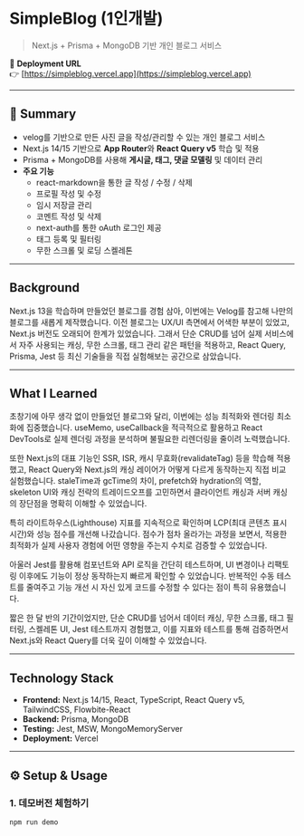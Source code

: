 # SimpleBlog (1인개발)
> Next.js + Prisma + MongoDB 기반 개인 블로그 서비스  

🔗 **Deployment URL**  
👉 [https://simpleblog.vercel.app](https://simpleblog.vercel.app)  

---

## 📌 Summary
- velog를 기반으로 만든 사진 글을 작성/관리할 수 있는 개인 블로그 서비스  
- Next.js 14/15 기반으로 **App Router**와 **React Query v5** 학습 및 적용  
- Prisma + MongoDB를 사용해 **게시글, 태그, 댓글 모델링** 및 데이터 관리  
- **주요 기능**
  - react-markdown을 통한 글 작성 / 수정 / 삭제
  - 프로필 작성 및 수정
  - 임시 저장글 관리
  - 코멘트 작성 및 삭제
  - next-auth를 통한 oAuth 로그인 제공
  - 태그 등록 및 필터링
  - 무한 스크롤 및 로딩 스켈레톤

---

## Background
Next.js 13을 학습하며 만들었던 블로그를 경험 삼아, 이번에는 Velog를 참고해 나만의 블로그를 새롭게 제작했습니다.
이전 블로그는 UX/UI 측면에서 어색한 부분이 있었고, Next.js 버전도 오래되어 한계가 있었습니다.
그래서 단순 CRUD를 넘어 실제 서비스에서 자주 사용되는 캐싱, 무한 스크롤, 태그 관리 같은 패턴을 적용하고,
React Query, Prisma, Jest 등 최신 기술들을 직접 실험해보는 공간으로 삼았습니다. 

---

## What I Learned
초창기에 아무 생각 없이 만들었던 블로그와 달리, 이번에는 성능 최적화와 렌더링 최소화에 집중했습니다.
useMemo, useCallback을 적극적으로 활용하고 React DevTools로 실제 렌더링 과정을 분석하며 불필요한 리렌더링을 줄이려 노력했습니다.

또한 Next.js의 대표 기능인 SSR, ISR, 캐시 무효화(revalidateTag) 등을 학습해 적용했고,
React Query와 Next.js의 캐싱 레이어가 어떻게 다르게 동작하는지 직접 비교 실험했습니다.
staleTime과 gcTime의 차이, prefetch와 hydration의 역할, skeleton UI와 캐싱 전략의 트레이드오프를 고민하면서
클라이언트 캐싱과 서버 캐싱의 장단점을 명확히 이해할 수 있었습니다.

특히 라이트하우스(Lighthouse) 지표를 지속적으로 확인하며 LCP(최대 콘텐츠 표시 시간)와 성능 점수를 개선해 나갔습니다.
점수가 점차 올라가는 과정을 보면서, 적용한 최적화가 실제 사용자 경험에 어떤 영향을 주는지 수치로 검증할 수 있었습니다.

아울러 Jest를 활용해 컴포넌트와 API 로직을 간단히 테스트하며,
UI 변경이나 리팩토링 이후에도 기능이 정상 동작하는지 빠르게 확인할 수 있었습니다.
반복적인 수동 테스트를 줄여주고 기능 개선 시 자신 있게 코드를 수정할 수 있다는 점이 특히 유용했습니다.

짧은 한 달 반의 기간이었지만, 단순 CRUD를 넘어서 데이터 캐싱, 무한 스크롤, 태그 필터링, 스켈레톤 UI, Jest 테스트까지 경험했고,
이를 지표와 테스트를 통해 검증하면서 Next.js와 React Query를 더욱 깊이 이해할 수 있었습니다.

---

## Technology Stack
- **Frontend:** Next.js 14/15, React, TypeScript, React Query v5, TailwindCSS, Flowbite-React  
- **Backend:** Prisma, MongoDB  
- **Testing:** Jest, MSW, MongoMemoryServer  
- **Deployment:** Vercel  

---

## ⚙️ Setup & Usage

### 1. 데모버전 체험하기
```bash
npm run demo

